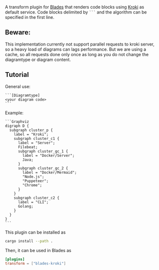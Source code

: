 A transform plugin for [Blades](https://getblades.org) that renders code blocks using [Kroki](https://kroki.io/) as default service.
Code blocks delimited by `` ``` `` and the algorithm can be specified in the first line.

## Beware:

This implementation currently not support parallel requests to kroki server, so a heavy load of diagrams can lags performance. But we are using a cache, so all requests done only once as long as you do not change the diagramtype or diagram content.


## Tutorial

General use:

````
```[Diagramtype]
<your diagram code>
```
````

Example:
````
```Graphviz
digraph D {
  subgraph cluster_p {
    label = "Kroki";
    subgraph cluster_c1 {
      label = "Server";
      Filebeat;
      subgraph cluster_gc_1 {
        label = "Docker/Server";
        Java;
      }
      subgraph cluster_gc_2 {
        label = "Docker/Mermaid";
        "Node.js";
        "Puppeteer";
        "Chrome";
      }
    }
    subgraph cluster_c2 {
      label = "CLI";
      Golang;
    }
  }
}
```
````

This plugin can be installed as
```bash
cargo install --path .
```

Then, it can be used in Blades as
```toml
[plugins]
transform = ["blades-kroki"]
```
